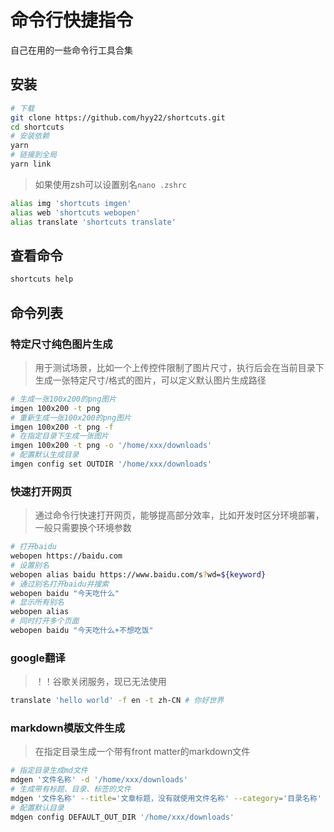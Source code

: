 # 命令行快捷指令

自己在用的一些命令行工具合集

## 安装

```bash
# 下载
git clone https://github.com/hyy22/shortcuts.git
cd shortcuts
# 安装依赖
yarn
# 链接到全局
yarn link
```

> 如果使用zsh可以设置别名`nano .zshrc`

```bash
alias img 'shortcuts imgen'
alias web 'shortcuts webopen'
alias translate 'shortcuts translate'
```

## 查看命令

```bash
shortcuts help
```

## 命令列表

### 特定尺寸纯色图片生成

> 用于测试场景，比如一个上传控件限制了图片尺寸，执行后会在当前目录下生成一张特定尺寸/格式的图片，可以定义默认图片生成路径

```bash
# 生成一张100x200的png图片
imgen 100x200 -t png
# 重新生成一张100x200的png图片
imgen 100x200 -t png -f
# 在指定目录下生成一张图片
imgen 100x200 -t png -o '/home/xxx/downloads'
# 配置默认生成目录
imgen config set OUTDIR '/home/xxx/downloads'
```


### 快速打开网页

> 通过命令行快速打开网页，能够提高部分效率，比如开发时区分环境部署，一般只需要换个环境参数

```bash
# 打开baidu
webopen https://baidu.com
# 设置别名
webopen alias baidu https://www.baidu.com/s?wd=${keyword}
# 通过别名打开baidu并搜索
webopen baidu "今天吃什么"
# 显示所有别名
webopen alias
# 同时打开多个页面
webopen baidu "今天吃什么+不想吃饭"
```


### google翻译

> ！！谷歌关闭服务，现已无法使用

```bash
translate 'hello world' -f en -t zh-CN # 你好世界
```


### markdown模版文件生成

> 在指定目录生成一个带有front matter的markdown文件

```bash
# 指定目录生成md文件
mdgen '文件名称' -d '/home/xxx/downloads'
# 生成带有标题、目录、标签的文件
mdgen '文件名称' --title='文章标题，没有就使用文件名称' --category='目录名称' --tag='标签逗号隔开'
# 配置默认目录
mdgen config DEFAULT_OUT_DIR '/home/xxx/downloads'
```
